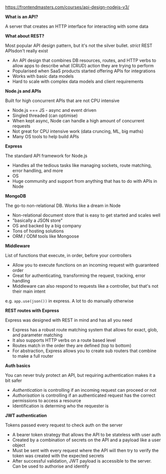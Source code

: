 https://frontendmasters.com/courses/api-design-nodejs-v3/

**What is an API?**

A server that creates an HTTP interface for interacting with some data

**What about REST?**

Most popular API design pattern, but it's not the silver bullet. _strict_ REST APIsdon't really exist

- An API design that combines DB resources, routes, and HTTP verbs to allow apps to describe what (CRUD) action they are trying to perform
- Popularised when SaaS products started offering APIs for integrations 
- Works with basic data models
- Hard to scale with complex data models and client requirements

**Node.js and APIs**

Built for high concurrent APIs that are not CPU intensive 

- Node.js === JS - async and event driven 
- Singled threaded (can optimise)
- When kept async, Node can handle a high amount of concurrent requests 
- Not great for CPU intensive work (data cruncing, ML, big maths)
- Many OS tools to help build APIs

**Express**

The standard API framework for Node.js

- Handles all the tedious tasks like managing sockets, route matching, error handling, and more
- OS
- Huge community and support from anything that has to do with APIs in Node

**MongoDB**

The go-to non-relational DB. Works like a dream in Node

- Non-relational document store that is easy to get started and scales well
- "basically a JSON store"
- OS and backed by a big company
- Tons of hosting solutions
- ORM / ODM tools like Mongoose

**Middleware**

List of functions that execute, in order, before your controllers

- Allow you to execute functions on an incoming request with guaranteed order
- Great for authenticating, transforming the request, tracking, error handling
- Middleware can also respond to requests like a controller, but that's not their main intent

e.g. `app.use(json())` in express. A lot to do manually otherwise

**REST routes with Express**

Express was designed with REST in mind and has all you need

- Express has a robust route matching system that allows for exact, glob, and parameter matching
- It also supports HTTP verbs on a route based level
- Routes match in the order they are defined (top to bottom)
- For abstraction, Express allows you to create sub routers that combine to make a full router

**Auth basics**

You can never truly protect an API, but requiring authentication makes it a bit safer

- *Authentication* is controlling if an incoming request can proceed or not
- *Authorisation* is controlling if an authenticated request has the correct permissions to access a resource
- Identification is determing who the requester is

**JWT authentication**

Tokens passed every request to check auth on the server

- A bearer token strategy that allows the API to be stateless with user auth
- Created by a combination of secrets on the API and a payload like a user object
- Must be sent with every request where the API will then try to verify the token was created with the expected secrets
- After successful validation, JWT payload is accessible to the server. Can be used to authorise and identify









